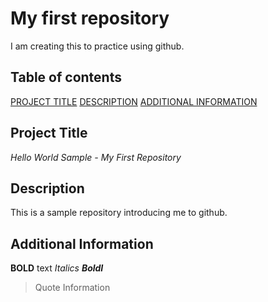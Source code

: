 # My first repository
I am creating this to practice using github. 

## Table of contents

[PROJECT TITLE](#Project-Title)
[DESCRIPTION](#Description)
[ADDITIONAL INFORMATION](#Additional-Information)

## Project Title
*Hello World Sample - My First Repository*

## Description
This is a sample repository introducing me to github.

## Additional Information

**BOLD** text
*Italics*
***BoldI***
> Quote Information

